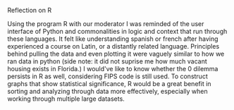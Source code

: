 Reflection on R

Using the program R with our moderator I was reminded of the user interface of Python and commonalities in logic and context that run through these languages. It felt like understanding spanish or french after having experienced a course on Latin, or a distantly related language. Principles behind pulling the data and even plotting it were vaguely similar to how we ran data in python (side note: it did not suprise me how much vacant housing exists in Florida.) I would've like to know whether the 0 dilemma persists in R as well, considering FIPS code is still used. To construct graphs that show statistical significance, R would be a great benefit in sorting and analyzing through data more effectively, especially when working through multiple large datasets.
